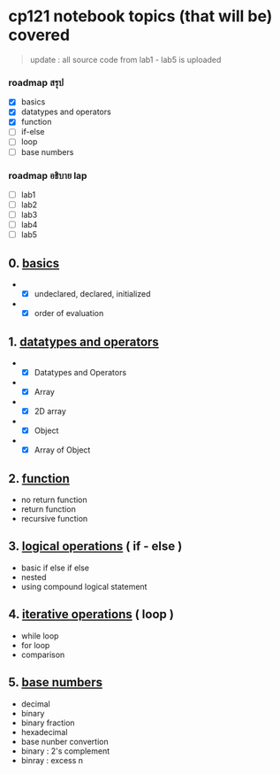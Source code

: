 # cp121 notebook topics (that will be) covered
> update : all source code from lab1 - lab5 is uploaded
### roadmap สรุป
  - [x] basics
  - [x] datatypes and operators
  - [x] function
  - [ ] if-else
  - [ ] loop
  - [ ] base numbers
### roadmap อธิบาย lap 
  - [ ] lab1
  - [ ] lab2
  - [ ] lab3
  - [ ] lab4
  - [ ] lab5
## 0. [basics](0-basics.md)
* - [x] undeclared, declared, initialized
* - [x] order of evaluation
## 1. [datatypes and operators](1-data.md)
* - [x] Datatypes and Operators
* - [x] Array
* - [x] 2D array
* - [x] Object
* - [x] Array of Object
## 2. [function](2-function.md)
* no return function
* return function
* recursive function
## 3. [logical operations](3-logical.md) ( if - else )
* basic if else if else
* nested
* using compound logical statement
## 4. [iterative operations](4-iterative.md) ( loop )
* while loop
* for loop
* comparison
## 5. [base numbers](6-base.md)
* decimal
* binary
* binary fraction
* hexadecimal
* base nunber convertion
* binary : 2's complement
* binray : excess n


